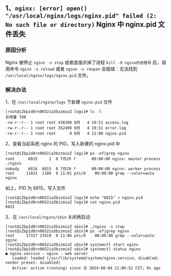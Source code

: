 ## 1、`nginx: [error] open() "/usr/local/nginx/logs/nginx.pid" failed (2: No such file or directory)` Nginx 中 nginx.pid 文件丢失

### 原因分析

Nginx 被停止 `nginx -s stop` 或者直接杀掉了进程 `kill -9 nginx的进程号` 后，调用命令 `nginx -s reload` 或者 `nginx -s reopen` 会报错：无法找到 `/usr/local/nginx/logs/nginx.pid` 文件。

### 解决办法

1、在 `/usr/local/nginx/logs` 下新建 `nginx.pid` 文件

```
[root@iZbp1d8rn0652ia3bzzmioZ logs]# ls -l
总用量 788
-rw-r--r-- 1 root root 438398 8月   4 10:51 access.log
-rw-r--r-- 1 root root 352499 8月   4 10:51 error.log
-rw-r--r-- 1 root root      0 8月   4 11:00 nginx.pid

```

2、查看当前系统 nginx 的 PID，写入新建的 nginx.pid 中

```
[root@iZbp1d8rn0652ia3bzzmioZ logs]# ps -ef|grep nginx
root      6815     1  0 7月29 ?       00:00:00 nginx: master process ./nginx
nobody    6816  6815  0 7月29 ?       00:00:00 nginx: worker process
root     11831  1180  0 11:01 pts/0    00:00:00 grep --color=auto nginx
```
如上，PID 为 6815，写入文件
```
[root@iZbp1d8rn0652ia3bzzmioZ logs]# echo "6815" > nginx.pid 
[root@iZbp1d8rn0652ia3bzzmioZ logs]# cat nginx.pid 
6815
```

3、在 `/usr/local/nginx/sbin` 关闭再启动

```
[root@iZbp1d8rn0652ia3bzzmioZ sbin]# ./nginx -s stop
[root@iZbp1d8rn0652ia3bzzmioZ sbin]# ps -ef|grep nginx
root     17327 13419  0 11:06 pts/0    00:00:00 grep --color=auto nginx
[root@iZbp1d8rn0652ia3bzzmioZ sbin]# systemctl start nginx
[root@iZbp1d8rn0652ia3bzzmioZ sbin]# systemctl status nginx
● nginx.service - nginx - web server
   Loaded: loaded (/usr/lib/systemd/system/nginx.service; disabled; vendor preset: disabled)
   Active: active (running) since 日 2024-08-04 11:06:52 CST; 9s ago

```